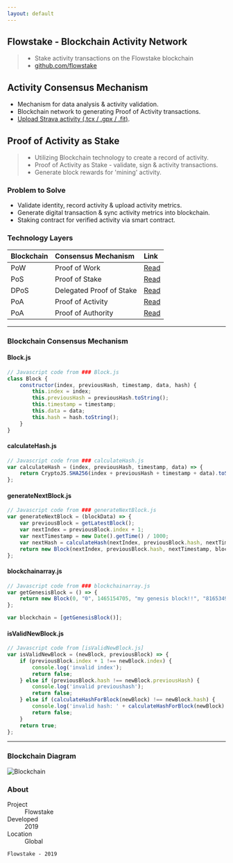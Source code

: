 ```yaml
---
layout: default
---
```


## Flowstake - Blockchain Activity Network

> - Stake activity transactions on the Flowstake blockchain
> - [github.com/flowstake](https://github.com/flowstake)

## Activity Consensus Mechanism
 
- Mechanism for data analysis & activity validation. 
- Blockchain network to generating Proof of Activity transactions.
- [Upload Strava activity (.tcx / .gpx / .fit)](https://support.strava.com/hc/en-us/articles/223297187-How-to-get-your-Activities-to-Strava).


## Proof of Activity as Stake

> - Utilizing Blockchain technology to create a record of activity.
> - Proof of Activity as Stake - validate, sign & activity transactions.
> - Generate block rewards for 'mining' activity. 


### Problem to Solve

*   Validate identity, record activity & upload activity metrics. 
*   Generate digital transaction & sync activity metrics into blockchain.
*   Staking contract for verified activity via smart contract.


### Technology Layers

| Blockchain   | Consensus Mechanism          | Link |
|:-------------|:-----------------------------|:-------|
| PoW          | Proof of Work                |  [Read](https://en.bitcoin.it/wiki/Proof_of_work)  |
| PoS          | Proof of Stake               |  [Read](https://en.bitcoin.it/wiki/Proof_of_Stake)  |
| DPoS         | Delegated Proof of Stake     |  [Read](https://docs.bitshares.org/en/master/technology/dpos.html)  |
| PoA          | Proof of Activity            |  [Read](https://eprint.iacr.org/2014/452.pdf)  |
| PoA          | Proof of Authority           |  [Read](https://en.wikipedia.org/wiki/Proof_of_authority)   |

* * *

### Blockchain Consensus Mechanism 
#### Block.js

```js
// Javascript code from ### Block.js
class Block {
    constructor(index, previousHash, timestamp, data, hash) {
        this.index = index;
        this.previousHash = previousHash.toString();
        this.timestamp = timestamp;
        this.data = data;
        this.hash = hash.toString();
    }
}
```

#### calculateHash.js

```js
// Javascript code from ### calculateHash.js 
var calculateHash = (index, previousHash, timestamp, data) => {
    return CryptoJS.SHA256(index + previousHash + timestamp + data).toString();
};
```

#### generateNextBlock.js

```js
// Javascript code from ### generateNextBlock.js 
var generateNextBlock = (blockData) => {
    var previousBlock = getLatestBlock();
    var nextIndex = previousBlock.index + 1;
    var nextTimestamp = new Date().getTime() / 1000;
    var nextHash = calculateHash(nextIndex, previousBlock.hash, nextTimestamp, blockData);
    return new Block(nextIndex, previousBlock.hash, nextTimestamp, blockData, nextHash);
};
```
#### blockchainarray.js

```js
// Javascript code from ### blockchainarray.js 
var getGenesisBlock = () => {
    return new Block(0, "0", 1465154705, "my genesis block!!", "816534932c2b7154836da6afc367695e6337db8a921823784c14378abed4f7d7");
};

var blockchain = [getGenesisBlock()];
```


#### isValidNewBlock.js
```js
// Javascript code from [isValidNewBlock.js]
var isValidNewBlock = (newBlock, previousBlock) => {
    if (previousBlock.index + 1 !== newBlock.index) {
        console.log('invalid index');
        return false;
    } else if (previousBlock.hash !== newBlock.previousHash) {
        console.log('invalid previoushash');
        return false;
    } else if (calculateHashForBlock(newBlock) !== newBlock.hash) {
        console.log('invalid hash: ' + calculateHashForBlock(newBlock) + ' ' + newBlock.hash);
        return false;
    }
    return true;
};
```


* * *

### Blockchain Diagram

![Blockchain](https://upload.wikimedia.org/wikipedia/commons/thumb/c/ce/Bitcoin_Transaction_Visual.svg/1200px-Bitcoin_Transaction_Visual.svg.png)


### About

<dl>
<dt>Project</dt>
<dd>Flowstake</dd>
<dt>Developed</dt>
<dd>2019</dd>
<dt>Location</dt>
<dd>Global</dd>
</dl>


```
Flowstake - 2019
```

